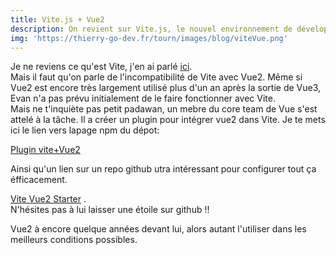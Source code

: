 ```yaml
---
title: Vite.js + Vue2
description: On revient sur Vite.js, le nouvel environnement de développement créé par Evan You, l'inventeur der Vue.js, car il impose Vue3 et ne fonctionne pas avec Vue2, c'est balo.
img: 'https://thierry-go-dev.fr/tourn/images/blog/viteVue.png'
---
```

   
   
Je ne reviens ce qu'est Vite, j'en ai parlé [ici](/blog/article/vite-js).   
Mais il faut qu'on parle de l'incompatibilité de Vite avec Vue2. Même si Vue2 est encore très largement utilisé plus d'un an après la sortie de Vue3, Evan n'a pas prévu initialement de le faire fonctionner avec Vite.   
Mais ne t'inquiète pas petit padawan, un mebre du core team de Vue s'est attelé à la tâche. Il a créer un plugin pour intégrer vue2 dans Vite.   Je te mets ici le lien vers lapage npm du dépot:   
   
   
[Plugin vite+Vue2](https://www.npmjs.com/package/vite-plugin-vue2)   
   
Ainsi qu'un lien sur un repo github  utra intéressant pour configurer tout ça éfficacement.  
  
[Vite Vue2 Starter](https://github.com/matt-auckland/vite-vue2-starter) .   
N'hésites pas à lui laisser une étoile sur github !!   
   
   
   
Vue2 à encore quelque années devant lui, alors autant l'utiliser dans les meilleurs conditions possibles.
   
   
<br>
<br>
<br>
<Nav-blog />
<br>
<br>   


